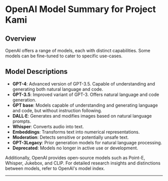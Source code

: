 # OpenAI Model Summary for Project Kami

## Overview
OpenAI offers a range of models, each with distinct capabilities. Some models can be fine-tuned to cater to specific use-cases.

## Model Descriptions

- **GPT-4**: Advanced version of GPT-3.5. Capable of understanding and generating both natural language and code.
- **GPT-3.5**: Improved variant of GPT-3. Offers natural language and code generation.
- **GPT base**: Models capable of understanding and generating language and code, but without instruction following.
- **DALL·E**: Generates and modifies images based on natural language prompts.
- **Whisper**: Converts audio into text.
- **Embeddings**: Transforms text into numerical representations.
- **Moderation**: Detects sensitive or potentially unsafe text.
- **GPT-3Legacy**: Prior generation models for natural language processing.
- **Deprecated**: Models no longer in active use or development.

Additionally, OpenAI provides open-source models such as Point-E, Whisper, Jukebox, and CLIP. For detailed research insights and distinctions between models, refer to OpenAI's model index.

---

